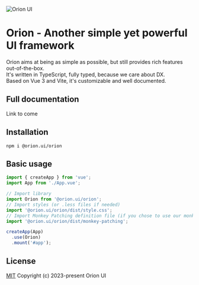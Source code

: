 ![Orion UI](https://repository-images.githubusercontent.com/616359964/fad1ee21-1781-452f-843d-43af9eda0802)

# Orion - Another simple yet powerful UI framework

Orion aims at being as simple as possible, but still provides rich features out-of-the-box.\
It's written in TypeScript, fully typed, because we care about DX.\
Based on Vue 3 and Vite, it's customizable and well documented.

## Full documentation

Link to come

## Installation

`npm i @orion.ui/orion`

## Basic usage

```ts
import { createApp } from 'vue';
import App from './App.vue';

// Import library
import Orion from '@orion.ui/orion';
// Import styles (or .less files if needed)
import '@orion.ui/orion/dist/style.css';
// Import Monkey Patching definition file (if you chose to use our monkeyPatching)
import '@orion.ui/orion/dist/monkey-patching';

createApp(App)
  .use(Orion)
  .mount('#app');

```

## License 

[MIT](https://opensource.org/licenses/MIT) Copyright (c) 2023-present Orion UI


